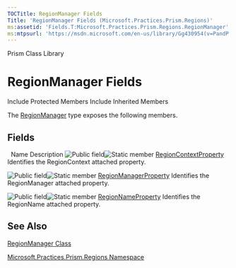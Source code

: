 ```yaml
---
TOCTitle: RegionManager Fields
Title: 'RegionManager Fields (Microsoft.Practices.Prism.Regions)'
ms:assetid: 'Fields.T:Microsoft.Practices.Prism.Regions.RegionManager'
ms:mtpsurl: 'https://msdn.microsoft.com/en-us/library/Gg430954(v=PandP.50)'
---
```


Prism Class Library

RegionManager Fields
====================

Include Protected Members
Include Inherited Members

The [RegionManager](https://msdn.microsoft.com/t:microsoft.practices.prism.regions.regionmanager) type exposes the following members.

Fields
------

<span id="fieldTableToggle"></span>
 
Name
Description
![](https://msdn.microsoft.com/en-us/Gg430954.pubfield(en-us,PandP.50).gif "Public field")![](https://msdn.microsoft.com/en-us/Gg430954.static(en-us,PandP.50).gif "Static member")
[RegionContextProperty](https://msdn.microsoft.com/f:microsoft.practices.prism.regions.regionmanager.regioncontextproperty)
Identifies the RegionContext attached property.

![](https://msdn.microsoft.com/en-us/Gg430954.pubfield(en-us,PandP.50).gif "Public field")![](https://msdn.microsoft.com/en-us/Gg430954.static(en-us,PandP.50).gif "Static member")
[RegionManagerProperty](https://msdn.microsoft.com/f:microsoft.practices.prism.regions.regionmanager.regionmanagerproperty)
Identifies the RegionManager attached property.

![](https://msdn.microsoft.com/en-us/Gg430954.pubfield(en-us,PandP.50).gif "Public field")![](https://msdn.microsoft.com/en-us/Gg430954.static(en-us,PandP.50).gif "Static member")
[RegionNameProperty](https://msdn.microsoft.com/f:microsoft.practices.prism.regions.regionmanager.regionnameproperty)
Identifies the RegionName attached property.

See Also
--------

<span id="seeAlsoToggle"></span>
[RegionManager Class](https://msdn.microsoft.com/t:microsoft.practices.prism.regions.regionmanager)

[Microsoft.Practices.Prism.Regions Namespace](https://msdn.microsoft.com/n:microsoft.practices.prism.regions)
